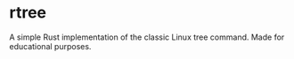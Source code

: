 # rtree

A simple Rust implementation of the classic Linux tree command. Made for educational purposes.
